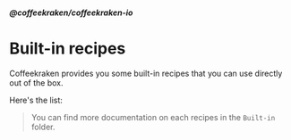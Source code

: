 <!--
/**
 * @name            Built-in recipes
 * @namespace       doc.recipes
 * @type            Markdown
 * @platform        md
 * @status          stable
 * @menu            Documentation / Recipes           /doc/recipes/built-in-recipes
 *
 * @since           2.0.0
 * @author    Olivier Bossel <olivier.bossel@gmail.com> (https://coffeekraken.io)
 */
-->

<!-- image -->

<!-- header -->
##### @coffeekraken/coffeekraken-io



# Built-in recipes

Coffeekraken provides you some built-in recipes that you can use directly out of the box.

Here's the list:


> You can find more documentation on each recipes in the `Built-in` folder.

